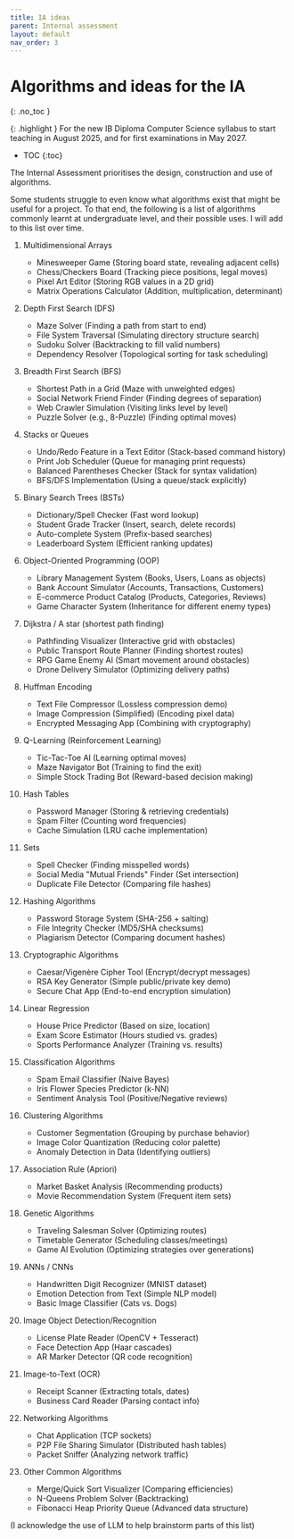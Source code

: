 ```yaml
---
title: IA ideas
parent: Internal assessment
layout: default
nav_order: 3
---
```


# Algorithms and ideas for the IA
{: .no_toc }

{: .highlight }
For the new IB Diploma Computer Science syllabus to start teaching in August 2025, and for first examinations in May 2027.

- TOC
{:toc} 

The Internal Assessment prioritises the design, construction and use of algorithms. 

Some students struggle to even know what algorithms exist that might be useful for a project. To that end, the following is a list of algorithms commonly learnt at undergraduate level, and their possible uses. I will add to this list over time.

1. Multidimensional Arrays
   * Minesweeper Game (Storing board state, revealing adjacent cells)
   * Chess/Checkers Board (Tracking piece positions, legal moves)
   * Pixel Art Editor (Storing RGB values in a 2D grid)
   * Matrix Operations Calculator (Addition, multiplication, determinant)

2. Depth First Search (DFS)
   * Maze Solver (Finding a path from start to end)
   * File System Traversal (Simulating directory structure search)
   * Sudoku Solver (Backtracking to fill valid numbers)
   * Dependency Resolver (Topological sorting for task scheduling)

3. Breadth First Search (BFS)
   * Shortest Path in a Grid (Maze with unweighted edges)
   * Social Network Friend Finder (Finding degrees of separation)
   * Web Crawler Simulation (Visiting links level by level)
   * Puzzle Solver (e.g., 8-Puzzle) (Finding optimal moves)

4. Stacks or Queues
   * Undo/Redo Feature in a Text Editor (Stack-based command history)
   * Print Job Scheduler (Queue for managing print requests)
   * Balanced Parentheses Checker (Stack for syntax validation)
   * BFS/DFS Implementation (Using a queue/stack explicitly)

5. Binary Search Trees (BSTs)
   * Dictionary/Spell Checker (Fast word lookup)
   * Student Grade Tracker (Insert, search, delete records)
   * Auto-complete System (Prefix-based searches)
   * Leaderboard System (Efficient ranking updates)

6. Object-Oriented Programming (OOP)
   * Library Management System (Books, Users, Loans as objects)
   * Bank Account Simulator (Accounts, Transactions, Customers)
   * E-commerce Product Catalog (Products, Categories, Reviews)
   * Game Character System (Inheritance for different enemy types)

7. Dijkstra / A star (shortest path finding)
   * Pathfinding Visualizer (Interactive grid with obstacles)
   * Public Transport Route Planner (Finding shortest routes)
   * RPG Game Enemy AI (Smart movement around obstacles)
   * Drone Delivery Simulator (Optimizing delivery paths)

8. Huffman Encoding
   * Text File Compressor (Lossless compression demo)
   * Image Compression (Simplified) (Encoding pixel data)
   * Encrypted Messaging App (Combining with cryptography)

9. Q-Learning (Reinforcement Learning)
   * Tic-Tac-Toe AI (Learning optimal moves)
   * Maze Navigator Bot (Training to find the exit)
   * Simple Stock Trading Bot (Reward-based decision making)

10. Hash Tables
    * Password Manager (Storing & retrieving credentials)
    * Spam Filter (Counting word frequencies)
    * Cache Simulation (LRU cache implementation)

11. Sets
    * Spell Checker (Finding misspelled words)
    * Social Media "Mutual Friends" Finder (Set intersection)
    * Duplicate File Detector (Comparing file hashes)

12. Hashing Algorithms
    * Password Storage System (SHA-256 + salting)
    * File Integrity Checker (MD5/SHA checksums)
    * Plagiarism Detector (Comparing document hashes)

13. Cryptographic Algorithms
    * Caesar/Vigenère Cipher Tool (Encrypt/decrypt messages)
    * RSA Key Generator (Simple public/private key demo)
    * Secure Chat App (End-to-end encryption simulation)

14. Linear Regression
    * House Price Predictor (Based on size, location)
    * Exam Score Estimator (Hours studied vs. grades)
    * Sports Performance Analyzer (Training vs. results)

15. Classification Algorithms
    * Spam Email Classifier (Naive Bayes)
    * Iris Flower Species Predictor (k-NN)
    * Sentiment Analysis Tool (Positive/Negative reviews)

16. Clustering Algorithms
    * Customer Segmentation (Grouping by purchase behavior)
    * Image Color Quantization (Reducing color palette)
    * Anomaly Detection in Data (Identifying outliers)

17. Association Rule (Apriori)
    * Market Basket Analysis (Recommending products)
    * Movie Recommendation System (Frequent item sets)

18. Genetic Algorithms
    * Traveling Salesman Solver (Optimizing routes)
    * Timetable Generator (Scheduling classes/meetings)
    * Game AI Evolution (Optimizing strategies over generations)

19. ANNs / CNNs
    * Handwritten Digit Recognizer (MNIST dataset)
    * Emotion Detection from Text (Simple NLP model)
    * Basic Image Classifier (Cats vs. Dogs)

20. Image Object Detection/Recognition
    * License Plate Reader (OpenCV + Tesseract)
    * Face Detection App (Haar cascades)
    * AR Marker Detector (QR code recognition)

21. Image-to-Text (OCR)
    * Receipt Scanner (Extracting totals, dates)
    * Business Card Reader (Parsing contact info)

22. Networking Algorithms
    * Chat Application (TCP sockets)
    * P2P File Sharing Simulator (Distributed hash tables)
    * Packet Sniffer (Analyzing network traffic)

23. Other Common Algorithms
    * Merge/Quick Sort Visualizer (Comparing efficiencies)
    * N-Queens Problem Solver (Backtracking)
    * Fibonacci Heap Priority Queue (Advanced data structure)


(I acknowledge the use of LLM to help brainstorm parts of this list)
